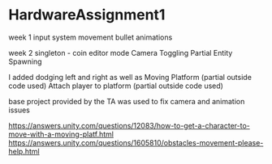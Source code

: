 # HardwareAssignment1

week 1
input system
movement
bullet
animations

week 2
singleton - coin
editor mode
Camera Toggling
Partial Entity Spawning


I added dodging left and right as well as
Moving Platform (partial outside code used)
Attach player to platform (partial outside code used)

base project provided by the TA was used to fix camera and animation issues

https://answers.unity.com/questions/12083/how-to-get-a-character-to-move-with-a-moving-platf.html
https://answers.unity.com/questions/1605810/obstacles-movement-please-help.html
